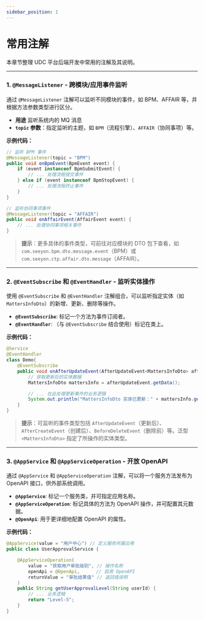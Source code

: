 ```yaml
---
sidebar_position: 1
---
```


# 常用注解

本章节整理 UDC 平台后端开发中常用的注解及其说明。

---

### 1. `@MessageListener` - 跨模块/应用事件监听

通过 `@MessageListener` 注解可以监听不同模块的事件，如 BPM、AFFAIR 等，并根据方法参数类型进行区分。

- **用途** 监听系统内的 MQ 消息
- **`topic` 参数**：指定监听的主题，如 `BPM`（流程引擎）、`AFFAIR`（协同事项）等。

**示例代码：**

```java
// 监听 BPM 事件
@MessageListener(topic = "BPM")
public void onBpmEvent(BpmEvent event) {
    if (event instanceof BpmSubmitEvent) {
        // ... 处理流程提交事件
    } else if (event instanceof BpmStopEvent) {
        // ... 处理流程终止事件
    }
}

// 监听协同事项事件
@MessageListener(topic = "AFFAIR")
public void onAffairEvent(AffairEvent event) {
    // ... 处理协同事项相关事件
}
```

> **提示**：更多具体的事件类型，可前往对应模块的 DTO 包下查看，如 `com.seeyon.bpm.dto.message.event`（BPM）或 `com.seeyon.ctp.affair.dto.message`（AFFAIR）。

---

### 2. `@EventSubscribe` 和 `@EventHandler` - 监听实体操作

使用 `@EventSubscribe` 和 `@EventHandler` 注解组合，可以监听指定实体（如 `MattersInfoDto`）的新增、更新、删除等操作。

- **`@EventSubscribe`**: 标记一个方法为事件订阅者。
- **`@EventHandler`**: （与 `@EventSubscribe` 结合使用）标记在类上。

**示例代码：**

```java
@Service
@EventHandler
class Demo{
    @EventSubscribe
    public void onAfterUpdateEvent(AfterUpdateEvent<MattersInfoDto> afterUpdateEvent) {
        // 获取更新后的实体数据
        MattersInfoDto mattersInfo = afterUpdateEvent.getData();

        // ... 在此处理更新事件的业务逻辑
        System.out.println("MattersInfoDto 实体已更新：" + mattersInfo.getId());
    }
}
```

> **提示**：可监听的事件类型包括 `AfterUpdateEvent`（更新后）、`AfterCreateEvent`（创建后）、`BeforeDeleteEvent`（删除前）等。泛型 `<MattersInfoDto>` 指定了所操作的实体类型。

---

### 3. `@AppService` 和 `@AppServiceOperation` - 开放 OpenAPI

通过 `@AppService` 和 `@AppServiceOperation` 注解，可以将一个服务方法发布为 OpenAPI 接口，供外部系统调用。

- **`@AppService`**: 标记一个服务类，并可指定应用名称。
- **`@AppServiceOperation`**: 标记具体的方法为 OpenAPI 操作，并可配置其元数据。
- **`@OpenApi`**: 用于更详细地配置 OpenAPI 的属性。

**示例代码：**

```java
@AppService(value = "用户中心") // 定义服务所属应用
public class UserApprovalService {

    @AppServiceOperation(
        value = "获取用户审批级别", // 操作名称
        openApi = @OpenApi,      // 启用 OpenAPI
        returnValue = "审批结果值" // 返回值说明
    )
    public String getUserApprovalLevel(String userId) {
        // ... 业务逻辑
        return "Level-5";
    }
}
```
